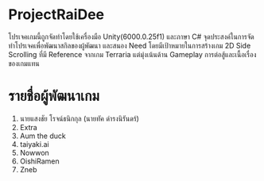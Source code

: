 # ProjectRaiDee
โปรเจคเกมนี้ถูกจัดทำโดยใช้เครื่องมือ Unity(6000.0.25f1) และภาษา C# จุดประสงค์ในการจัดทำโปรเจคเพื่อพัฒนาสกิลของผู้พัฒนา และสนอง Need โดยมีเป้าหมายในการสร้างเกม 2D Side Scrolling ที่มี Reference จากเกม Terraria แต่มุ่งเน้นด้าน Gameplay การต่อสู้และเนื้อเรื่องของเกมแทน
# รายชื่อผู้พัฒนาเกม
<ol>
  <li>นายแสงชัย โรจน์ธนิกกุล (นายทัค ดำรงนิรันดร์)</li>
  <li>Extra</li>
  <li>Aum the duck</li>
  <li>taiyaki.ai</li>
  <li>Nowwon</li>
  <li>OishiRamen</li>
  <li>Zneb</li>
</ol>
